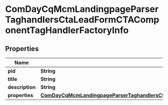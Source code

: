 

# ComDayCqMcmLandingpageParserTaghandlersCtaLeadFormCTAComponentTagHandlerFactoryInfo

## Properties

Name | Type | Description | Notes
------------ | ------------- | ------------- | -------------
**pid** | **String** |  |  [optional]
**title** | **String** |  |  [optional]
**description** | **String** |  |  [optional]
**properties** | [**ComDayCqMcmLandingpageParserTaghandlersCtaLeadFormCTAComponentTagHandlerFactoryProperties**](ComDayCqMcmLandingpageParserTaghandlersCtaLeadFormCTAComponentTagHandlerFactoryProperties.md) |  |  [optional]




